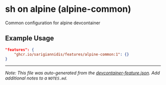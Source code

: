 
# sh on alpine (alpine-common)

Common configuration for alpine devcontainer

## Example Usage

```json
"features": {
    "ghcr.io/sarigiannidis/features/alpine-common:1": {}
}
```





---

_Note: This file was auto-generated from the [devcontainer-feature.json](https://github.com/sarigiannidis/features/blob/main/src/alpine-common/devcontainer-feature.json).  Add additional notes to a `NOTES.md`._
